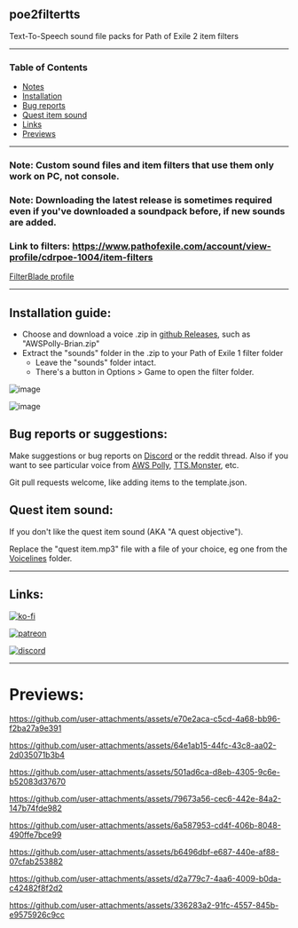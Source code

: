 ## poe2filtertts
Text-To-Speech sound file packs for Path of Exile 2 item filters

---
### Table of Contents
- [Notes](#poe2filtertts)
- [Installation](#installation-guide)
- [Bug reports](#bug-reports-or-suggestions)
- [Quest item sound](#quest-item-sound)
- [Links](#links)
- [Previews](#previews)
---

### Note: Custom sound files and item filters that use them only work on PC, not console.

### Note: Downloading the latest release is sometimes required even if you've downloaded a soundpack before, if new sounds are added.

### Link to filters: https://www.pathofexile.com/account/view-profile/cdrpoe-1004/item-filters

[FilterBlade profile](https://www.filterblade.xyz/Profile?name=cdrpoe%231004&game=Poe1)

---

## Installation guide:
- Choose and download a voice .zip in [github Releases](https://github.com/cdrg/poe2filtertts/releases/latest), such as "AWSPolly-Brian.zip"
- Extract the "sounds" folder in the .zip to your Path of Exile 1 filter folder
  - Leave the "sounds" folder intact.
  - There's a button in Options > Game to open the filter folder.

![image](https://github.com/user-attachments/assets/ca125eb2-eaaf-4fdf-8204-7b7926d732b1)

![image](https://github.com/user-attachments/assets/96ee9b29-bcd3-424b-8971-44eeb0ecd6b1)

## Bug reports or suggestions:

Make suggestions or bug reports on [Discord](https://discord.gg/gRMjT5gVms) or the reddit thread. Also if you want to see particular voice from [AWS Polly](https://ttsmp3.com/), [TTS.Monster](https://tts.monster/), etc.

Git pull requests welcome, like adding items to the template.json.

## Quest item sound: 

If you don't like the quest item sound (AKA "A quest objective").

Replace the "quest item.mp3" file with a file of your choice, eg one from the [Voicelines](https://github.com/cdrg/poe1filtertts/tree/main/voicelines) folder.

---
## Links:

[![ko-fi](https://ko-fi.com/img/githubbutton_sm.svg)](https://ko-fi.com/I2I7ROZFD)

[![patreon](https://github.com/user-attachments/assets/b7841f4d-5bcc-4642-a04c-2f22e5c48a24)](https://patreon.com/cdrpt)

[![discord](https://cdn.prod.website-files.com/6257adef93867e50d84d30e2/66e3d74e9607e61eeec9c91b_Logo.svg)](https://discord.gg/gRMjT5gVms)

---

# Previews:

https://github.com/user-attachments/assets/e70e2aca-c5cd-4a68-bb96-f2ba27a9e391

https://github.com/user-attachments/assets/64e1ab15-44fc-43c8-aa02-2d035071b3b4

https://github.com/user-attachments/assets/501ad6ca-d8eb-4305-9c6e-b52083d37670

https://github.com/user-attachments/assets/79673a56-cec6-442e-84a2-147b74fde982

https://github.com/user-attachments/assets/6a587953-cd4f-406b-8048-490ffe7bce99

https://github.com/user-attachments/assets/b6496dbf-e687-440e-af88-07cfab253882

https://github.com/user-attachments/assets/d2a779c7-4aa6-4009-b0da-c42482f8f2d2

https://github.com/user-attachments/assets/336283a2-91fc-4557-845b-e9575926c9cc
